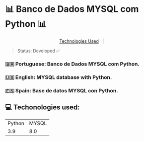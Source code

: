 <h1> 📊 Banco de Dados MYSQL com Python 📊 </h1>
<p align="center">
  <a href="#-tecnologias">Technologies Used</a>&nbsp;&nbsp;&nbsp;|&nbsp;&nbsp;&nbsp;
</p>

> Status: Developed ✅

### 🇧🇷 Portuguese: Banco de Dados MYSQL com Python.
### 🇺🇸 English: MYSQL database with Python.
### 🇪🇸 Spain: Base de datos MYSQL con Python.


## 💻 Techonologies used:

<table>
  <tr>
    <td>Python</td>
    <td>MYSQL</td>
  </tr>
  <tr>
    <td>3.9</td>
    <td>8.0</td>
  </tr>
</table>
